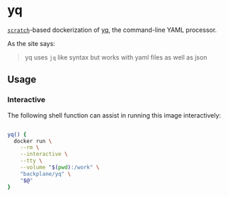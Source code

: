 # yq

[`scratch`](https://hub.docker.com/_/scratch/)-based dockerization of [yq](https://mikefarah.github.io/yq/), the command-line YAML processor.

As the site says:

> yq uses `jq` like syntax but works with yaml files as well as json

## Usage

### Interactive

The following shell function can assist in running this image interactively:

```sh

yq() {
  docker run \
    --rm \
    --interactive \
    --tty \
    --volume "$(pwd):/work" \
    "backplane/yq" \
    "$@"
}

```
